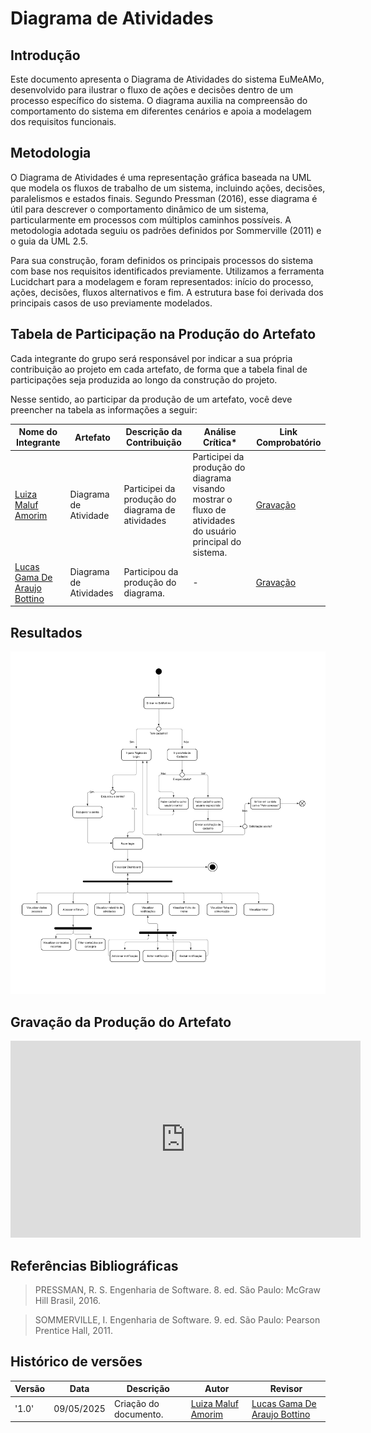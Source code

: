 # __Diagrama de Atividades__

## __Introdução__

Este documento apresenta o Diagrama de Atividades do sistema EuMeAMo, desenvolvido para ilustrar o fluxo de ações e decisões dentro de um processo específico do sistema. O diagrama auxilia na compreensão do comportamento do sistema em diferentes cenários e apoia a modelagem dos requisitos funcionais.

## __Metodologia__

O Diagrama de Atividades é uma representação gráfica baseada na UML que modela os fluxos de trabalho de um sistema, incluindo ações, decisões, paralelismos e estados finais. Segundo Pressman (2016), esse diagrama é útil para descrever o comportamento dinâmico de um sistema, particularmente em processos com múltiplos caminhos possíveis. A metodologia adotada seguiu os padrões definidos por Sommerville (2011) e o guia da UML 2.5.

Para sua construção, foram definidos os principais processos do sistema com base nos requisitos identificados previamente. Utilizamos a ferramenta Lucidchart para a modelagem e foram representados: início do processo, ações, decisões, fluxos alternativos e fim. A estrutura base foi derivada dos principais casos de uso previamente modelados.

## __Tabela de Participação na Produção do Artefato__

Cada integrante do grupo será responsável por indicar a sua própria contribuição ao projeto em cada artefato, de forma que a tabela final de participações seja produzida ao longo da construção do projeto.

Nesse sentido, ao participar da produção de um artefato, você deve preencher na tabela as informações a seguir:

<center>

| <center>Nome do<br>Integrante | <center>Artefato | <center>Descrição da<br>Contribuição | <center>Análise Crítica* | <center>Link Comprobatório |
|------------|----------|------------|------------|---------|
|  [Luiza Maluf Amorim](https://github.com/LuizaMaluf) | Diagrama de Atividade | Participei da produção do diagrama de atividades |  Participei da produção do diagrama visando mostrar o fluxo de atividades do usuário principal do sistema. | [Gravação](https://youtu.be/z2-IkMlWWLg)|
|  [Lucas Gama De Araujo Bottino](https://github.com/bottinolucas) | Diagrama de Atividades | Participou da produção do diagrama. | -  | [Gravação](https://youtu.be/z2-IkMlWWLg) |

</center>


## __Resultados__

![Diagrama de atividades](../assets/Diagrama_de_Atividades/Diagramadeatividade.png)

## __Gravação da Produção do Artefato__

<iframe width="560" height="315" src="https://www.youtube.com/embed/z2-IkMlWWLg?si=JYyzLSTpLWGdQRr4" title="YouTube video player" frameborder="0" allow="accelerometer; autoplay; clipboard-write; encrypted-media; gyroscope; picture-in-picture; web-share" referrerpolicy="strict-origin-when-cross-origin" allowfullscreen></iframe>


## __Referências Bibliográficas__

> PRESSMAN, R. S. Engenharia de Software. 8. ed. São Paulo: McGraw Hill Brasil, 2016.

> SOMMERVILLE, I. Engenharia de Software. 9. ed. São Paulo: Pearson Prentice Hall, 2011.


## __Histórico de versões__

| Versão | Data | Descrição | Autor | Revisor |
|--------|------|-----------|-------|---------|
| '1.0'  | 09/05/2025 | Criação do documento. | [Luiza Maluf Amorim](https://github.com/LuizaMaluf) | [Lucas Gama De Araujo Bottino](https://github.com/bottinolucas) | 